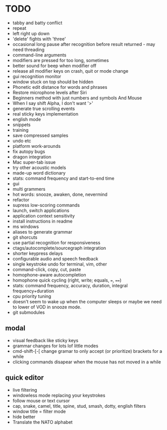 
TODO
====

* tabby and batty conflict
* repeat
* left right up down
* 'delete' fights with 'three'
* occasional long pause after recognition before result returned - may need
  threading
* command-line arguments
* modifiers are pressed for too long, sometimes
* better sound for beep when modifier off
* release all modifier keys on crash, quit or mode change
* gui recognition monitor
* window stuck on top should be hidden
* Phonetic edit distance for words and phrases
* Restore microphone levels after Siri
* Beginners method with just numbers and symbols And Mouse
* When I say shift Alpha, I don't want '>'
* generate true scrolling events
* real sticky keys implementation
* english mode
* snippets
* training
* save compressed samples
* undo etc
* platform work-arounds
* fix autopy bugs
* dragon integration
* Mac super-tab issue
* try other acoustic models
* made-up word dictionary
* stats: command frequency and start-to-end time
* gui
* multi grammers
* hot words: snooze, awaken, done, nevermind
* refactor
* supress low-scoring commands
* launch, switch applications
* application context sensitivity
* install instructions in readme
* ms windows
* aliases to generate grammar
* git shorcuts
* use partial recognition for responsiveness
* ctags/autocomplete/sourcegraph integration
* shorter keypress delays
* configurable audio and speech feedback
* single keystroke undo for terminal, vim, other
* command-click, copy, cut, paste
* homophone-aware autocompletion
* homophone quick cycling (right, write; equals, `=`, `==`)
* stats: command frequency, accuracy, duration, integral frequency+duration
* cpu priority tuning
* doesn't seem to wake up when the computer sleeps or maybe we need to lower of VOD in snooze mode.
* git submodules


modal
-----

* visual feedback like sticky keys
* grammar changes for lots lof little modes
* cmd-shift-[-[ change gramar to only accept (or prioritize) brackets for a while
* clicking commands disapear when the mouse has not moved in a while


quick editor
------------

* live filtering
* windowless mode replacing your keystrokes
* follow mouse or text cursor
* cap, snake, camel, title, spine, stud, smash, dotty, english filters
* window title = filter mode
* hide better
* Translate the NATO alphabet

